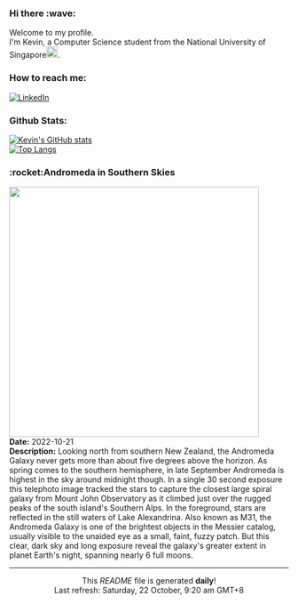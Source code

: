 <h3>Hi there :wave:</h3>

Welcome to my profile.   
I'm Kevin, a Computer Science student from the National University of Singapore<img src="https://img.icons8.com/color/96/000000/singapore-circular.png" width="20px"/>.</p>

<h3>How to reach me: </h3>
<a href="https://www.linkedin.com/in/kevin-foong/"><img alt="LinkedIn" src="https://img.shields.io/badge/linkedin-%230077B5.svg?&style=for-the-badge&logo=linkedin&logoColor=white" /></a> 

<h3>Github Stats: </h3> 

[![Kevin's GitHub stats](https://github-readme-stats.vercel.app/api?username=kevin9foong&theme=tokyonight)](https://github.com/anuraghazra/github-readme-stats) <br/>
[![Top Langs](https://github-readme-stats.vercel.app/api/top-langs/?username=kevin9foong&layout=compact&theme=tokyonight)](https://github.com/anuraghazra/github-readme-stats)

<h3>:rocket:Andromeda in Southern Skies</h3> 
<img width="450" src="https:&#x2F;&#x2F;apod.nasa.gov&#x2F;apod&#x2F;image&#x2F;2210&#x2F;andromeda-over-alps.jpg" /><br/>
<b>Date:</b> 2022-10-21<br/>
<b>Description:</b> Looking north from southern New Zealand, the Andromeda Galaxy never gets more than about five degrees above the horizon. As spring comes to the southern hemisphere, in late September Andromeda is highest in the sky around midnight though. In a single 30 second exposure this telephoto image tracked the stars to capture the closest large spiral galaxy from Mount John Observatory as it climbed just over the rugged peaks of the south island&#39;s Southern Alps. In the foreground, stars are reflected in the still waters of Lake Alexandrina. Also known as M31, the Andromeda Galaxy is one of the brightest objects in the Messier catalog, usually visible to the unaided eye as a small, faint, fuzzy patch. But this clear, dark sky and long exposure reveal the galaxy&#39;s greater extent in planet Earth&#39;s night, spanning nearly 6 full moons.<br/>

------------
<p align="center">This <i>README</i> file is generated <b>daily</b>!</br>
Last refresh: Saturday, 22 October, 9:20 am GMT+8<br />